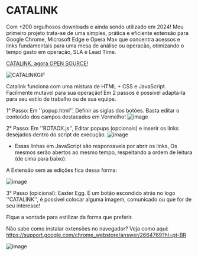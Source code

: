 # CATALINK
Com +200 orgulhosos downloads e ainda sendo utilizado em 2024! Meu primeiro projeto trata-se de uma simples, prática e eficiente extensão para Google Chrome, Microsoft Edge e Opera Max que concentra acessos e links fundamentais para uma mesa de análise ou operacão, otimizando o tempo gasto em operação, SLA e Lead Time. 

[CATALINK, agora OPEN SOURCE!](https://github.com/olvriz/CATALINK/releases/tag/catalink)

![CATALINKGIF](https://user-images.githubusercontent.com/85374093/177883347-084326aa-7a5a-42bd-a7d0-babb8358951c.gif)

Catalink funciona com uma mistura de HTML + CSS e JavaScript. Facilmente mutavel para sua operação! 
Em 2 passos é possivel adapta-la para seu estilo de trabalho ou de sua equipe. 

1° Passo: Em ''popup.html'', Definir as siglas dos botões. Basta editar o conteúdo dos campos destacados em Vermelho!
![image](https://user-images.githubusercontent.com/85374093/177879941-7a7b364e-c14a-4280-a921-26840652d51b.png)

2° Passo: Em ''BOTAOX.js'', Editar popups (opcionais) e inserir os links desejados dentro do script de execução. 
 ![image](https://user-images.githubusercontent.com/85374093/177880081-a0efed02-29d9-4eea-9f2b-27f3c881e425.png)
- Essas linhas em JavaScript são responsaveis por abrir os links, Os mesmos serão abertos ao mesmo tempo, respeitando a ordem de leitura (de cima para baixo).

A Extensão sem as edições fica dessa forma: 

![image](https://user-images.githubusercontent.com/85374093/177883929-276b8f1c-5237-4902-a734-2cac7e73d2ce.png)


3° Passo (opicional): Easter Egg. É um botão escondido atrás no logo ''CATALINK'', é possivel colocar alguma imagem, comunicado ou que for de seu interesse!

Fique a vontade para estilizar da forma que preferir. 


Não sabe como instalar extensões no navegador? Veja como aqui: https://support.google.com/chrome_webstore/answer/2664769?hl=pt-BR


![image](https://user-images.githubusercontent.com/85374093/177879510-1027e1e7-ad33-455e-beea-cc549058b4de.png)
